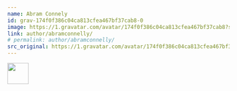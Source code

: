 ```yaml
---
name: Abram Connely
id: grav-174f0f386c04ca813cfea467bf37cab8-0
image: https://1.gravatar.com/avatar/174f0f386c04ca813cfea467bf37cab8?s=144&amp;d=https%3A%2F%2F1.gravatar.com%2Favatar%2Fad516503a11cd5ca435acc9bb6523536%3Fs%3D48&amp;r=G
link: author/abramconnelly/
# permalink: author/abramconnelly/
src_original: https://1.gravatar.com/avatar/174f0f386c04ca813cfea467bf37cab8?s=48&amp;d=https%3A%2F%2F1.gravatar.com%2Favatar%2Fad516503a11cd5ca435acc9bb6523536%3Fs%3D48&amp;r=G
---
```


<a href="author/abramconnelly/">
  <img alt="" src="https://1.gravatar.com/avatar/174f0f386c04ca813cfea467bf37cab8?s=144&amp;d=https%3A%2F%2F1.gravatar.com%2Favatar%2Fad516503a11cd5ca435acc9bb6523536%3Fs%3D48&amp;r=G" class="avatar avatar-48 grav-hashed" height="48" width="48" originals="48" src-orig="https://1.gravatar.com/avatar/174f0f386c04ca813cfea467bf37cab8?s=48&amp;d=https%3A%2F%2F1.gravatar.com%2Favatar%2Fad516503a11cd5ca435acc9bb6523536%3Fs%3D48&amp;r=G" scale="3" id="grav-174f0f386c04ca813cfea467bf37cab8-0">
</a>
